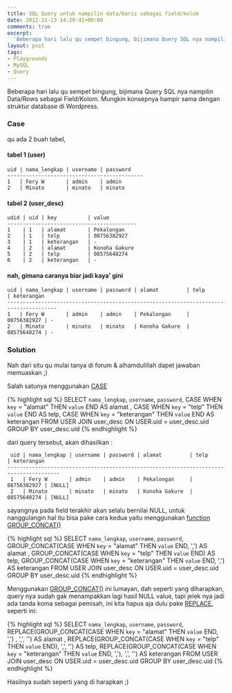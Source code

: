 ```yaml
---
title: SQL Query untuk nampilin data/baris sebagai field/kolom
date: 2012-11-13 14:29:41+00:00
comments: true
excerpt:
  'Beberapa hari lalu qu sempet bingung, bijimana Query SQL nya nampilin Data/Rows sebagai Field/Kolom. Mungkin konsepnya hampir sama dengan struktur database di Wordpress.'
layout: post
tags:
- Playgrounds
- MySQL
- Query
---
```


Beberapa hari lalu qu sempet bingung, bijimana Query SQL nya nampilin Data/Rows sebagai Field/Kolom. Mungkin konsepnya hampir sama dengan struktur database di Wordpress.

### Case

qu ada 2 buah tabel,

#### tabel 1 (user)

	uid | nama_lengkap | username | password
	--------------------------------------------
	1   | Fery W       | admin    | admin
	2   | Minato       | minato   | minato

#### tabel 2 (user_desc)

	udid | uid | key          | value
	------------------------------------------
	1    | 1   | alamat       | Pekalongan
	2    | 1   | telp         | 08756382927
	3    | 1   | keterangan   | -
	4    | 2   | alamat       | Konoha Gakure
	5    | 2   | telp         | 08575648274
	6    | 2   | keterangan   | -

#### nah, gimana caranya biar jadi kaya' gini

	uid | nama_lengkap | username | password | alamat         | telp        | keterangan
	--------------------------------------------------------------------------------------
	1   | Fery W       | admin    | admin    | Pekalongan     | 08756382927 | -
	2   | Minato       | minato   | minato   | Konoha Gakure  | 08575648274 | -

### Solution

Nah dari situ qu mulai tanya di forum & alhamdulillah dapet jawaban memuaskan ;)<!-- more -->

Salah satunya menggunakan [CASE](http://dev.mysql.com/doc/refman/5.0/en/case.html)

{% highlight sql %}
SELECT `nama_lengkap`, `username`, `password`,
	CASE WHEN `key` = "alamat" THEN `value` END AS alamat ,
	CASE WHEN `key` = "telp" THEN `value` END AS telp,
	CASE WHEN `key` = "keterangan" THEN `value` END AS keterangan
FROM USER JOIN user_desc
ON USER.uid = user_desc.uid
GROUP BY user_desc.uid
{% endhighlight %}

dari query tersebut, akan dihasilkan :

	 uid | nama_lengkap | username | password | alamat         | telp        | keterangan
	---------------------------------------------------------------------------------------
	 1   | Fery W       | admin    | admin    | Pekalongan     | 08756382927 | [NULL]
	 2   | Minato       | minato   | minato   | Konoha Gakure  | 08575648274 | [NULL]

sayangnya pada field terakhir akan selalu bernilai NULL, untuk nanggulangin hal itu bisa pake cara kedua yaitu menggunakan [function GROUP_CONCAT()](http://dev.mysql.com/doc/refman/5.0/en/group-by-functions.html#function_group-concat)

{% highlight sql %}
SELECT `nama_lengkap`, `username`, `password`,
	GROUP_CONCAT(CASE WHEN `key` = "alamat" THEN `value` END, ',') AS alamat ,
	GROUP_CONCAT(CASE WHEN `key` = "telp" THEN `value` END) AS telp,
	GROUP_CONCAT(CASE WHEN `key` = "keterangan" THEN `value` END, ',') AS keterangan
FROM USER JOIN user_desc
ON USER.uid = user_desc.uid
GROUP BY user_desc.uid
{% endhighlight %}

Menggunakan [GROUP_CONCAT()](http://dev.mysql.com/doc/refman/5.0/en/group-by-functions.html#function_group-concat) ini lumayan, dah seperti yang diharapkan, query nya sudah gak menampakkan lagi hasil NULL value, tapi jelek nya jadi ada tanda koma sebagai pemisah, ini kita hapus aja dulu pake [REPLACE](http://dev.mysql.com/doc/refman/5.1/en/replace.html), seperti ini:

{% highlight sql %}
SELECT `nama_lengkap`, `username`, `password`,
	REPLACE(GROUP_CONCAT(CASE WHEN `key` = "alamat" THEN `value` END, ',') , ',', '') AS alamat ,
	REPLACE(GROUP_CONCAT(CASE WHEN `key` = "telp" THEN `value` END), ',', '') AS telp,
	REPLACE(GROUP_CONCAT(CASE WHEN `key` = "keterangan" THEN `value` END, ','), ',', '') AS keterangan
FROM USER JOIN user_desc
ON USER.uid = user_desc.uid
GROUP BY user_desc.uid
{% endhighlight %}

Hasilnya sudah seperti yang di harapkan ;)

